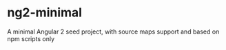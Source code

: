 # ng2-minimal
A minimal Angular 2 seed project, with source maps support and based on npm scripts only

